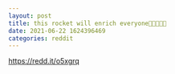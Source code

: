 ```yaml
--- 
layout: post 
title: this rocket will enrich everyone🚀🚀🚀🚀🚀 
date: 2021-06-22 1624396469 
categories: reddit 
--- 
```

https://redd.it/o5xgrq